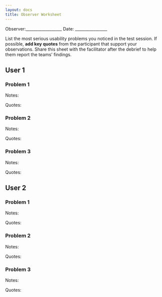 ```yaml
---
layout: docs
title: Observer Worksheet
---
```


Observer:__________________         Date: ________________

List the most serious usability problems you noticed in the test session. If possible, **add key quotes** from the participant that support your observations. Share this sheet with the facilitator after the debrief to help them report the teams’ findings.

## User 1
### Problem 1
Notes:  

Quotes:

### Problem 2
Notes:  

Quotes:

### Problem 3
Notes:  

Quotes:


## User 2
### Problem 1
Notes:  

Quotes:

### Problem 2
Notes:  

Quotes:

### Problem 3
Notes:  

Quotes:
